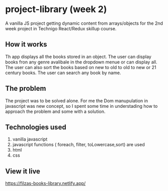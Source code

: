 # project-library (week 2)

A vanilla JS project getting dynamic content from arrays/objects for the 2nd week project in Technigo React/Redux skillup course.

## How it works
Th app displays all the books stored in an object. The user can display books fron any genre avalibale in the dropdown menue or can display all. The user can also sort the books based on new to old to old to new or 21 century books.
The user can search any book by name.

 ## The problem
 The project was to be solved alone.
 For me the Dom manupulation in javascript was new concept, so I spent some time in understading how to approach the problem and some with a solution.

 ## Technologies used
 1. vanilla javascript
 2. javascript functions ( foreach, filter, toLowercase,sort) are used
 3. html 
 4. css
 
## View it live
https://filzas-books-library.netlify.app/

